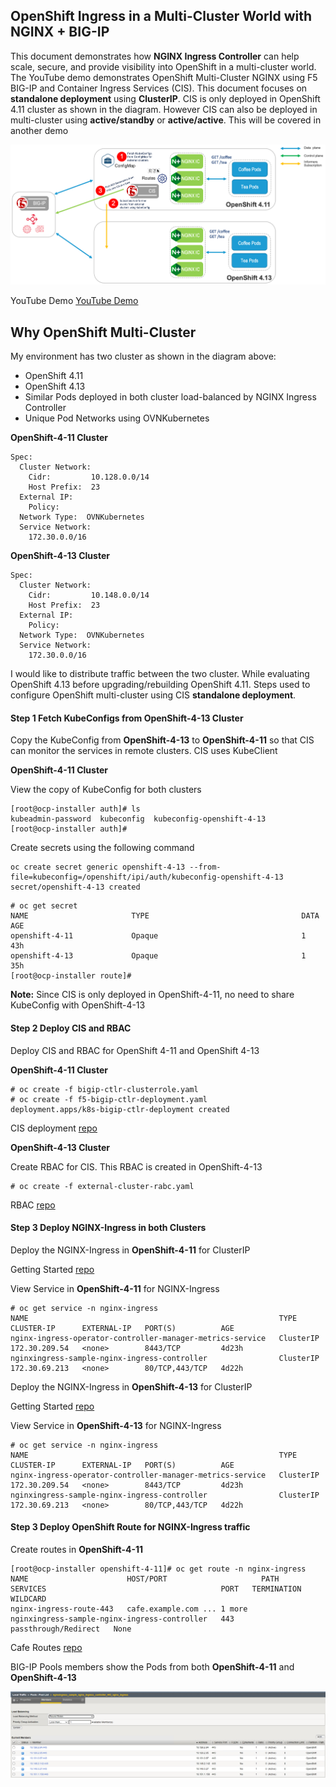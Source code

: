 ## OpenShift Ingress in a Multi-Cluster World with NGINX + BIG-IP

This document demonstrates how **NGINX Ingress Controller** can help scale, secure, and provide visibility into OpenShift in a multi-cluster world. The YouTube demo demonstrates OpenShift Multi-Cluster NGINX using F5 BIG-IP and Container Ingress Services (CIS). This document focuses on **standalone deployment** using **ClusterIP**. CIS is only deployed in OpenShift 4.11 cluster as shown in the diagram. However CIS can also be deployed in multi-cluster using **active/standby** or **active/active**. This will be covered in another demo

![architecture](https://github.com/mdditt2000/openshift-4-11/blob/main/multi-cluster-nginx/diagram/2023-08-16_11-51-42.png)


YouTube Demo [YouTube Demo]()

## Why OpenShift Multi-Cluster

My environment has two cluster as shown in the diagram above:

* OpenShift 4.11
* OpenShift 4.13
* Similar Pods deployed in both cluster load-balanced by NGINX Ingress Controller
* Unique Pod Networks using OVNKubernetes

**OpenShift-4-11 Cluster**
```
Spec:
  Cluster Network:
    Cidr:         10.128.0.0/14
    Host Prefix:  23
  External IP:
    Policy:
  Network Type:  OVNKubernetes
  Service Network:
    172.30.0.0/16
```

**OpenShift-4-13 Cluster**
```
Spec:
  Cluster Network:
    Cidr:         10.148.0.0/14
    Host Prefix:  23
  External IP:
    Policy:
  Network Type:  OVNKubernetes
  Service Network:
    172.30.0.0/16
```

I would like to distribute traffic between the two cluster. While evaluating OpenShift 4.13 before upgrading/rebuilding OpenShift 4.11. Steps used to configure OpenShift multi-cluster using CIS **standalone deployment**.

#### Step 1 Fetch KubeConfigs from OpenShift-4-13 Cluster

Copy the KubeConfig from **OpenShift-4-13** to **OpenShift-4-11** so that CIS can monitor the services in remote clusters. CIS uses KubeClient

**OpenShift-4-11 Cluster**

View the copy of KubeConfig for both clusters

```
[root@ocp-installer auth]# ls
kubeadmin-password  kubeconfig  kubeconfig-openshift-4-13
[root@ocp-installer auth]#
```

Create secrets using the following command 

```
oc create secret generic openshift-4-13 --from-file=kubeconfig=/openshift/ipi/auth/kubeconfig-openshift-4-13
secret/openshift-4-13 created
```

```
# oc get secret
NAME                       TYPE                                  DATA   AGE
openshift-4-11             Opaque                                1      43h
openshift-4-13             Opaque                                1      35h
[root@ocp-installer route]#
```

**Note:** Since CIS is only deployed in OpenShift-4-11, no need to share KubeConfig  with OpenShift-4-13

#### Step 2 Deploy CIS and RBAC

Deploy CIS and RBAC for OpenShift 4-11 and OpenShift 4-13

**OpenShift-4-11 Cluster**

```
# oc create -f bigip-ctlr-clusterrole.yaml
# oc create -f f5-bigip-ctlr-deployment.yaml
deployment.apps/k8s-bigip-ctlr-deployment created
```
CIS deployment [repo](https://github.com/mdditt2000/openshift-4-11/blob/main/multi-cluster-nginx/openshift-4-11/cis/f5-bigip-ctlr-deployment.yaml)

**OpenShift-4-13 Cluster**

Create RBAC for CIS. This RBAC is created in OpenShift-4-13

```
# oc create -f external-cluster-rabc.yaml
```

RBAC [repo](https://github.com/mdditt2000/openshift-4-11/blob/main/multi-cluster-nginx/openshift-4-13/cis/external-cluster-rabc.yaml)

#### Step 3 Deploy NGINX-Ingress in both Clusters

Deploy the NGINX-Ingress in **OpenShift-4-11** for ClusterIP

Getting Started [repo](https://github.com/nginxinc/nginx-ingress-helm-operator#getting-started)

View Service in **OpenShift-4-11** for NGINX-Ingress

```
# oc get service -n nginx-ingress
NAME                                                        TYPE        CLUSTER-IP      EXTERNAL-IP   PORT(S)          AGE
nginx-ingress-operator-controller-manager-metrics-service   ClusterIP   172.30.209.54   <none>        8443/TCP         4d23h
nginxingress-sample-nginx-ingress-controller                ClusterIP   172.30.69.213   <none>        80/TCP,443/TCP   4d22h
```

Deploy the NGINX-Ingress in **OpenShift-4-13** for ClusterIP

Getting Started [repo](https://github.com/nginxinc/nginx-ingress-helm-operator#getting-started)

View Service in **OpenShift-4-13** for NGINX-Ingress

```
# oc get service -n nginx-ingress
NAME                                                        TYPE        CLUSTER-IP      EXTERNAL-IP   PORT(S)          AGE
nginx-ingress-operator-controller-manager-metrics-service   ClusterIP   172.30.209.54   <none>        8443/TCP         4d23h
nginxingress-sample-nginx-ingress-controller                ClusterIP   172.30.69.213   <none>        80/TCP,443/TCP   4d22h
```

#### Step 3 Deploy OpenShift Route for NGINX-Ingress traffic

Create routes in **OpenShift-4-11**

```
[root@ocp-installer openshift-4-11]# oc get route -n nginx-ingress
NAME                      HOST/PORT                     PATH   SERVICES                                       PORT   TERMINATION            WILDCARD
nginx-ingress-route-443   cafe.example.com ... 1 more          nginxingress-sample-nginx-ingress-controller   443    passthrough/Redirect   None
```

Cafe Routes [repo](https://github.com/mdditt2000/openshift-4-11/blob/main/multi-cluster-nginx/openshift-4-11/ocp-route/nginx-ingress/nginx-ingress-route-443.yaml)

BIG-IP Pools members show the Pods from both **OpenShift-4-11** and **OpenShift-4-13**

![pods](https://github.com/mdditt2000/openshift-4-11/blob/main/multi-cluster-nginx/diagram/2023-08-17_09-23-05.png)
